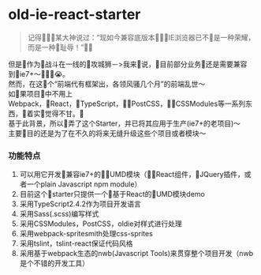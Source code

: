 # old-ie-react-starter

> 记得某大神说过：”现如今兼容底版本IE浏览器已不是一种荣耀，而是一种耻辱！”

但是作为战斗在一线的攻城狮－>我来说，目前部分业务还是需要兼容到ie7+～😭。<br/>
然而，在这个“前端代有框架出，各领风骚几个月”的前端乱世～<br/>
如果项目中不用上Webpack，React，TypeScript，PostCSS，CSSModules等一系列东西，着实觉得不甘。<br/>
基于此背景，所以弄了这个Starter，并已将其应用于生产(ie7+的老项目)～<br/>
主要目的还是为了在不久的将来无缝升级这些个项目或者模块～<br/>

### 功能特点
<ol>
  <li>可以用它开发兼容ie7+的UMD模块（React组件，JQuery插件，或者一个plain Javascript npm module）</li>
  <li>目前这个starter只提供一个基于React的UMD模块demo</li>
  <li>采用TypeScript2.4.2作为项目开发语言</li>
  <li>采用Sass(.scss)编写样式</li>
  <li>采用CSSModules，PostCSS，oldie对样式进行处理</li>
  <li>采用webpack-spritesmith处理css-sprites</li>
  <li>采用tslint，tslint-react保证代码风格</li>
  <li>采用基于webpack生态的nwb(Javascript Tools)来贯穿整个项目开发（nwb是个不错的开发工具）</li>
</ol>
